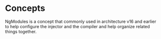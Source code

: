 # Concepts

<docs-card-container>
  <docs-card title="NgModules" link="Learn more" href="guide/ngmodules">
    NgModules is a concept that commonly used in architecture v16 and earlier to help configure the injector and the compiler and help organize related things together.
  </docs-card>
</docs-card-container>

